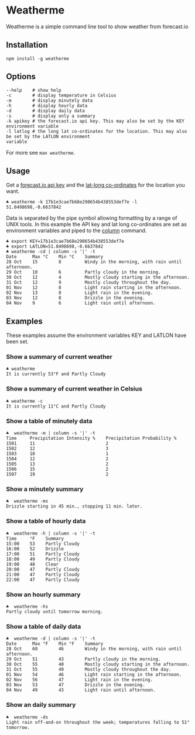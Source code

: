 # Weatherme

Weatherme is a simple command line tool to show weather from forecast.io

## Installation

    npm install -g weatherme

## Options

    --help    # show help
    -c        # display temperature in Celsius
    -m        # display minutely data
    -h        # display hourly data
    -d        # display daily data
    -s        # display only a summary
    -k apikey # the forecast.io api key. This may also be set by the KEY environment variable
    -l latlog # the long lat co-ordinates for the location. This may also be set by the LATLON environment
    variable

For more see `man weatherme`.

## Usage

Get a [forecast.io api key][1] and the [lat-long co-ordinates][2] for the location you want.

    ♣ weatherme -k 17b1e3cae7b68e290654b438553def7e -l 51.8498698,-0.6637842

Data is separated by the pipe symbol allowing formatting by a range of UNIX tools. In this example the API key and lat long co-ordinates are set as environment variables and piped to the [column][3] command.

    ♣ export KEY=17b1e3cae7b68e290654b438553def7e
    ♣ export LATLON=51.8498698,-0.6637842
    ♣ weatherme -cd | column -s '|' -t
    Date      Max °C    Min °C    Summary
    28 Oct    15        8         Windy in the morning, with rain until afternoon.
    29 Oct    10        6         Partly cloudy in the morning.
    30 Oct    12        4         Mostly cloudy starting in the afternoon.
    31 Oct    12        9         Mostly cloudy throughout the day.
    01 Nov    12        8         Light rain starting in the afternoon.
    02 Nov    13        8         Light rain in the evening.
    03 Nov    12        8         Drizzle in the evening.
    04 Nov    9         6         Light rain until afternoon.

## Examples

These examples assume the environment variables KEY and LATLON have been set.

### Show a summary of current weather

    ♣ weatherme
    It is currently 53°F and Partly Cloudy

### Show a summary of current weather in Celsius

    ♣ weatherme -c
    It is currently 11°C and Partly Cloudy

### Show a table of minutely data

    ♣  weatherme -m | column -s '|' -t
    Time     Precipitation Intensity %    Precipitation Probability %
    1501     11                           2
    1502     12                           3
    1503     10                           1
    1504     12                           2
    1505     13                           2
    1506     15                           2
    1507     19                           2

### Show a minutely summary

    ♣  weatherme -ms                  
    Drizzle starting in 45 min., stopping 11 min. later.

### Show a table of hourly data

    ♣  weatherme -h | column -s '|' -t 
    Time     °F    Summary
    15:00    53    Partly Cloudy
    16:00    52    Drizzle
    17:00    51    Partly Cloudy
    18:00    49    Partly Cloudy
    19:00    48    Clear
    20:00    47    Partly Cloudy
    21:00    47    Partly Cloudy
    22:00    47    Partly Cloudy

### Show an hourly summary

    ♣  weatherme -hs
    Partly cloudy until tomorrow morning.

### Show a table of daily data

    ♣  weatherme -d | column -s '|' -t
    Date      Max °F    Min °F    Summary
    28 Oct    60        46        Windy in the morning, with rain until afternoon.
    29 Oct    51        43        Partly cloudy in the morning.
    30 Oct    55        40        Mostly cloudy starting in the afternoon.
    31 Oct    55        49        Mostly cloudy throughout the day.
    01 Nov    54        46        Light rain starting in the afternoon.
    02 Nov    56        47        Light rain in the evening.
    03 Nov    53        47        Drizzle in the evening.
    04 Nov    49        43        Light rain until afternoon.

### Show an daily summary

    ♣  weatherme -ds
    Light rain off-and-on throughout the week; temperatures falling to 51° tomorrow.

[1]: https://developer.forecast.io/
[2]: http://dbsgeo.com/latlon/
[3]: http://linux.die.net/man/1/column
